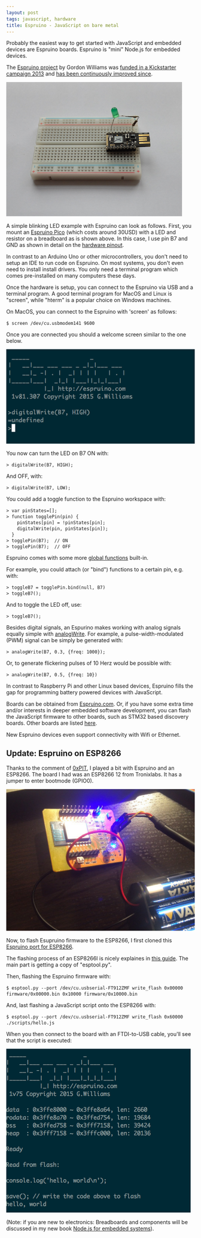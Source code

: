 ```yaml
---
layout: post
tags: javascript, hardware
title: Espruino - JavaScript on bare metal
---
```

Probably the easiest way to get started with JavaScript and embedded devices are Espruino boards. Espruino is "mini" Node.js for embedded devices.

The [Espruino project](http://espruino.com) by Gordon Williams was [funded in a Kickstarter campaign 2013](https://www.kickstarter.com/projects/gfw/espruino-javascript-for-things) and [has been continuously improved since](http://makezine.com/2014/11/11/javascript-by-the-pico/).

<img src="/static/images/espruino.png" />

A simple blinking LED example with Espruino can look as follows. First, you mount an [Espruino Pico](http://www.espruino.com/Pico) (which costs around 30USD) with a LED and resistor on a breadboard as is shown above. In this case, I use pin B7 and GND as shown in detail on the [hardware pinout](http://www.espruino.com/Pico). 

In contrast to an Arduino Uno or other microcontrollers, you don't need to setup an IDE to run code on Espruino. On most systems, you don't even need to install install drivers. You only need a terminal program which comes pre-installed on many computers these days.

Once the hardware is setup, you can connect to the Espruino via USB and a terminal program. A good terminal program for MacOS and Linux is "screen", while "hterm" is a popular choice on Windows machines.

On MacOS, you can connect to the Espruino with 'screen' as follows:

    $ screen /dev/cu.usbmodem141 9600

Once you are connected you should a welcome screen similar to the one below.

<img src="/static/images/espruino_welcome.png" />

You now can turn the LED on B7 ON with:

    > digitalWrite(B7, HIGH);

And OFF, with:

    > digitalWrite(B7, LOW);

You could add a toggle function to the Espruino workspace with:

    > var pinStates=[];
    > function togglePin(pin) {
        pinStates[pin] = !pinStates[pin];
        digitalWrite(pin, pinStates[pin]);
      }
    > togglePin(B7);  // ON
    > togglePin(B7);  // OFF

Espruino comes with some more [global functions](http://www.espruino.com/Reference#_global) built-in. 

For example, you could attach (or "bind") functions to a certain pin, e.g. with:

    > toggleB7 = togglePin.bind(null, B7)
    > toggleB7();

And to toggle the LED off, use:

    > toggleB7();

Besides digital signals, an Espurino makes working with analog signals equally simple with [analogWrite](http://www.espruino.com/Reference#l__global_analogWrite). For example, a pulse-width-modulated (PWM) signal can be simply be generated with:

    > analogWrite(B7, 0.3, {freq: 1000});

Or, to generate flickering pulses of 10 Herz would be possible with:

    > analogWrite(B7, 0.5, {freq: 10})

In contrast to Raspberry Pi and other Linux based devices, Espruino fills the gap for programming battery powered devices with JavaScript. 

Boards can be obtained from [Espruino.com](http://espruino.com). Or, if you have some extra time and/or interests in deeper embedded software development, you can flash the JavaScript firmware to other boards, such as STM32 based discovery boards. Other boards are listed [here](http://www.espruino.com/Other+Boards). 

New Espruino devices even support connectivity with Wifi or Ethernet.

## Update: Espruino on ESP8266

Thanks to the comment of [0xPIT](https://github.com/0xPIT/), I played a bit with Espruino and an ESP8266. The board I had was an ESP8266 12 from Tronixlabs. It has a jumper to enter bootmode (GPIO0).

<img src="/static/images/espruino_esp8266.jpg" />

Now, to flash Esupruino firmware to the ESP8266, I first cloned this [Espruino port for ESP8266](https://github.com/aplikatika/Espruino-on-ESP8266).

The flashing process of an ESP8266I is nicely explaines in [this guide](http://williamdurand.fr/2015/03/17/playing-with-a-esp8266-wifi-module/). The main part is getting a copy of "esptool.py".

Then, flashing the Espruino firmware with:

    $ esptool.py --port /dev/cu.usbserial-FT912ZMF write_flash 0x00000 firmware/0x00000.bin 0x10000 firmware/0x10000.bin

And, last flashing a JavaScript script onto the ESP8266 with:

    $ esptool.py --port /dev/cu.usbserial-FT912ZMF write_flash 0x60000 ./scripts/hello.js

When you then connect to the board with an FTDI-to-USB cable, you'll see that the script is executed:

<img src="/static/images/esp_boot.png" />

(Note: if you are new to electronics: Breadboards and components will be discussed in my new book [Node.js for embedded systems](http://embeddednodejs.com)).
